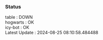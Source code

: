 ### Status


table : DOWN  
hogwarts : OK  
icy-bot : OK  
Latest Update : 2024-08-25 08:10:58.484488
